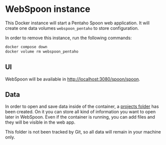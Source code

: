 # WebSpoon instance

This Docker instance will start a Pentaho Spoon web application.
It will create one data volumes `webspoon_pentaho` to store configuration.

In order to remove this instance, run the following commands:

```bash
docker compose down
docker volume rm webspoon_pentaho
```

## UI

WebSpoon will be available in [http://localhost:3080/spoon/spoon](http://localhost:3080/spoon/spoon).

## Data

In order to open and save data inside of the container, a [projects folder](./projects)
has been created. On it you can store all kind of information you
want to open later in WebSpoon. Even if the container is running, you can
add files and they will be visible in the web app.

This folder is not been tracked by Git, so all data will remain in your
machine only.
